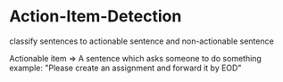 # Action-Item-Detection
classify sentences to actionable sentence and non-actionable sentence

Actionable item => A sentence which asks someone to do something
example: "Please create an assignment and forward it by EOD"

